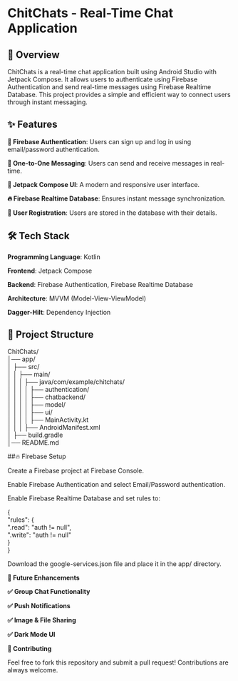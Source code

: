 # ChitChats - Real-Time Chat Application

## 📌 Overview

ChitChats is a real-time chat application built using Android Studio with Jetpack Compose. It allows users to authenticate using Firebase Authentication and send real-time messages using Firebase Realtime Database. This project provides a simple and efficient way to connect users through instant messaging.

## ✨ Features

**🔑 Firebase Authentication**: Users can sign up and log in using email/password authentication.

**💬 One-to-One Messaging**: Users can send and receive messages in real-time.

**🚀 Jetpack Compose UI**: A modern and responsive user interface.

**🔥 Firebase Realtime Database**: Ensures instant message synchronization.

**📄 User Registration**: Users are stored in the database with their details.

## 🛠️ Tech Stack

**Programming Language**: Kotlin

**Frontend**: Jetpack Compose

**Backend**: Firebase Authentication, Firebase Realtime Database

**Architecture**: MVVM (Model-View-ViewModel)

**Dagger-Hilt**: Dependency Injection

## 📂 Project Structure

ChitChats/  
│── app/  
│   ├── src/  
│   │   ├── main/  
│   │   │   ├── java/com/example/chitchats/  
│   │   │   │   ├── authentication/         
│   │   │   │   ├── chatbackend/             
│   │   │   │   ├── model/                   
│   │   │   │   ├── ui/                      
│   │   │   │   ├── MainActivity.kt          
│   │   │   ├── AndroidManifest.xml  
│   ├── build.gradle  
│── README.md  

##🔥 Firebase Setup

Create a Firebase project at Firebase Console.

Enable Firebase Authentication and select Email/Password authentication.

Enable Firebase Realtime Database and set rules to:

{  
  "rules": {  
    ".read": "auth != null",  
    ".write": "auth != null"  
  }  
}  

Download the google-services.json file and place it in the app/ directory.

**🚀 Future Enhancements**

**✅ Group Chat Functionality**

**✅ Push Notifications**

**✅ Image & File Sharing**

**✅ Dark Mode UI**

**🤝 Contributing**

Feel free to fork this repository and submit a pull request! Contributions are always welcome.

